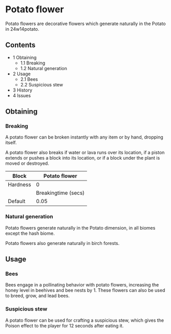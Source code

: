 # Potato flower
Potato flowers are decorative flowers which generate naturally in the Potato in 24w14potato.

## Contents
- 1 Obtaining
	- 1.1 Breaking
	- 1.2 Natural generation
- 2 Usage
	- 2.1 Bees
	- 2.2 Suspicious stew
- 3 History
- 4 Issues

## Obtaining
### Breaking
A potato flower can be broken instantly with any item or by hand, dropping itself.

A potato flower also breaks if water or lava runs over its location, if a piston extends or pushes a block into its location, or if a block under the plant is moved or destroyed.

| Block    | Potato flower       |
|----------|---------------------|
| Hardness | 0                   |
|          | Breakingtime (secs) |
| Default  | 0.05                |

### Natural generation
Potato flowers generate naturally in the Potato dimension, in all biomes except the hash biome.

Potato flowers also generate naturally in birch forests.

## Usage
### Bees
Bees engage in a pollinating behavior with potato flowers, increasing the honey level in beehives and bee nests by 1. These flowers can also be used to breed, grow, and lead bees.

### Suspicious stew
A potato flower can be used for crafting a suspicious stew, which gives the Poison effect to the player for 12 seconds after eating it.

